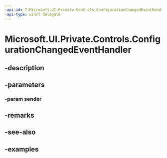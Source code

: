 ```yaml
---
-api-id: T:Microsoft.UI.Private.Controls.ConfigurationChangedEventHandler
-api-type: winrt delegate
---
```


# Microsoft.UI.Private.Controls.ConfigurationChangedEventHandler

<!--
public delegate void ConfigurationChangedEventHandler(IRepeaterScrollingSurface sender);
-->


## -description

## -parameters

### -param sender

## -remarks

## -see-also

## -examples


